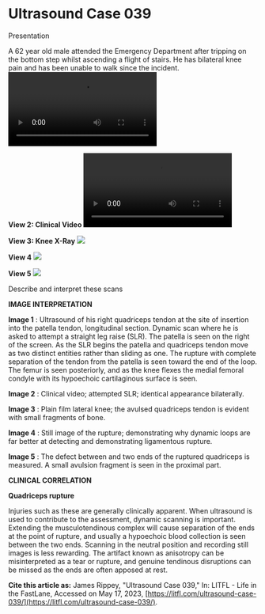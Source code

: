 # Ultrasound Case 039
Presentation


A 62 year old male attended the Emergency Department after tripping on the bottom step whilst ascending a flight of stairs. He has bilateral knee pain and has been unable to walk since the incident.
![](https://litfl.com/wp-content/uploads/2018/12/LITFL-Top-100-Ultrasound-039-01-Quadriceps-rupture.mp4)

**View 2: Clinical Video** 
![](https://litfl.com/wp-content/uploads/2018/12/LITFL-Top-100-Ultrasound-039-02-Quadriceps-rupture.mp4)

**View 3: Knee X-Ray** 
![](https://litfl.com/wp-content/uploads/2018/12/LITFL-Top-100-Ultrasound-039-03-Quadriceps-rupture-XR.jpeg)

**View 4** 
![](https://litfl.com/wp-content/uploads/2018/12/LITFL-Top-100-Ultrasound-039-04Quadriceps-rupture.jpg)

**View 5** 
![](https://litfl.com/wp-content/uploads/2018/12/LITFL-Top-100-Ultrasound-039-05Quadriceps-rupture.jpg)


Describe and interpret these scans

**IMAGE INTERPRETATION** 



**Image 1** : Ultrasound of his right quadriceps tendon at the site of insertion into the patella tendon, longitudinal section. Dynamic scan where he is asked to attempt a straight leg raise (SLR). The patella is seen on the right of the screen. As the SLR begins the patella and quadriceps tendon move as two distinct entities rather than sliding as one. The rupture with complete separation of the tendon from the patella is seen toward the end of the loop. The femur is seen posteriorly, and as the knee flexes the medial femoral condyle with its hypoechoic cartilaginous surface is seen. 



**Image 2** : Clinical video; attempted SLR; identical appearance bilaterally. 



**Image 3** : Plain film lateral knee; the avulsed quadriceps tendon is evident with small fragments of bone.



**Image 4** : Still image of the rupture; demonstrating why dynamic loops are far better at detecting and demonstrating ligamentous rupture. 



**Image 5** : The defect between and two ends of the ruptured quadriceps is measured. A small avulsion fragment is seen in the proximal part.


**CLINICAL CORRELATION** 



**Quadriceps rupture** 


Injuries such as these are generally clinically apparent. When ultrasound is used to contribute to the assessment, dynamic scanning is important. Extending the musculotendinous complex will cause separation of the ends at the point of rupture, and usually a hypoechoic blood collection is seen between the two ends. Scanning in the neutral position and recording still images is less rewarding. The artifact known as anisotropy can be misinterpreted as a tear or rupture, and genuine tendinous disruptions can be missed as the ends are often apposed at rest. 

**Cite this article as:**  James Rippey, "Ultrasound Case 039," In: LITFL - Life in the FastLane, Accessed on May 17, 2023, [https://litfl.com/ultrasound-case-039/](https://litfl.com/ultrasound-case-039/).


